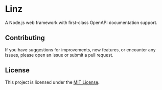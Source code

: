# Linz

A Node.js web framework with first-class OpenAPI documentation support.

## Contributing

If you have suggestions for improvements, new features, or encounter any issues, please open an issue or submit a pull request.

## License

This project is licensed under the [MIT License](LICENSE).
